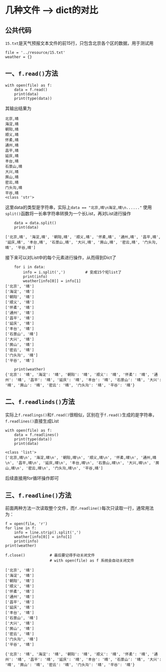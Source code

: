 # 几种文件 --> dict的对比
## 公共代码

`15.txt`是天气预报文本文件的前15行，只包含北京各个区的数据，用于测试用

```
file = '../resource/15.txt'
weather = {}
```

## 一、`f.read()`方法
```
with open(file) as f:
    data = f.read()
    print(data)
    print(type(data))
```
其输出结果为

```
北京,晴
海淀,晴
朝阳,晴
顺义,晴
怀柔,晴
通州,晴
昌平,晴
延庆,晴
丰台,晴
石景山,晴
大兴,晴
房山,晴
密云,晴
门头沟,晴
平谷,晴
<class 'str'>
```
这里data的类型是字符串，实际上`data == "北京,晴\n海淀,晴\n......"`
使用`split()`函数将一长串字符串转换为一个长List，再对List进行操作

```
	data = data.split()
	print(data)
	
['北京,晴', '海淀,晴', '朝阳,晴', '顺义,晴', '怀柔,晴', '通州,晴', '昌平,晴', '延庆,晴', '丰台,晴', '石景山,晴', '大兴,晴', '房山,晴', '密云,晴', '门头沟,晴', '平谷,晴']
```
接下来可以对List中的每个元素进行操作，从而得到Dict了

```
    for i in data:
        info = i.split(',')   		# 变成15个短list了
        print(info)
        weather[info[0]] = info[1]
['北京', '晴']
['海淀', '晴']
['朝阳', '晴']
['顺义', '晴']
['怀柔', '晴']
['通州', '晴']
['昌平', '晴']
['延庆', '晴']
['丰台', '晴']
['石景山', '晴']
['大兴', '晴']
['房山', '晴']
['密云', '晴']
['门头沟', '晴']
['平谷', '晴']
```
```
	print(weather)
{'北京': '晴', '海淀': '晴', '朝阳': '晴', '顺义': '晴', '怀柔': '晴', '通州': '晴', '昌平': '晴', '延庆': '晴', '丰台': '晴', '石景山': '晴', '大兴': '晴', '房山': '晴', '密云': '晴', '门头沟': '晴', '平谷': '晴'}
```

## 二、`f.readlinds()`方法

实际上`f.readlings()`和`f.read()`很相似，区别在于`f.read()`生成的是字符串，`f.readlines()`直接生成List

```
with open(file) as f:
    data = f.readlines()
    print(type(data))
    print(data)
    
<class 'list'>
['北京,晴\n', '海淀,晴\n', '朝阳,晴\n', '顺义,晴\n', '怀柔,晴\n', '通州,晴\n', '昌平,晴\n', '延庆,晴\n', '丰台,晴\n', '石景山,晴\n', '大兴,晴\n', '房山,晴\n', '密云,晴\n', '门头沟,晴\n', '平谷,晴']
```

后续直接用for循环操作即可

## 三、`f.readline()`方法
前面两种方法一次读取整个文件，而`f.readline()`每次只读取一行，通常用法为：

```
f = open(file, 'r')
for line in f:
    info = line.strip().split(',')
    weather[info[0]] = info[1]
    print(info)
print(weather)

f.close()			# 最后要记得手动关闭文件
					# with open(file) as f 系统会自动关闭文件

['北京', '晴']
['海淀', '晴']
['朝阳', '晴']
['顺义', '晴']
['怀柔', '晴']
['通州', '晴']
['昌平', '晴']
['延庆', '晴']
['丰台', '晴']
['石景山', '晴']
['大兴', '晴']
['房山', '晴']
['密云', '晴']
['门头沟', '晴']
['平谷', '晴']

{'北京': '晴', '海淀': '晴', '朝阳': '晴', '顺义': '晴', '怀柔': '晴', '通州': '晴', '昌平': '晴', '延庆': '晴', '丰台': '晴', '石景山': '晴', '大兴': '晴', '房山': '晴', '密云': '晴', '门头沟': '晴', '平谷': '晴'}
```










